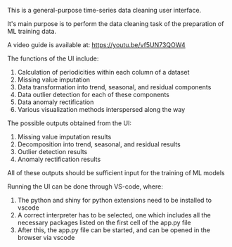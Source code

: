 This is a general-purpose time-series data cleaning user interface.

It's main purpose is to perform the data cleaning task of the preparation of ML training data.

A video guide is available at: https://youtu.be/vf5UN73QOW4

The functions of the UI include:
1) Calculation of periodicities within each column of a dataset
2) Missing value imputation
3) Data transformation into trend, seasonal, and residual components
4) Data outlier detection for each of these components
5) Data anomaly rectification
6) Various visualization methods interspersed along the way

The possible outputs obtained from the UI:
1) Missing value imputation results
2) Decomposition into trend, seasonal, and residual results
3) Outlier detection results
4) Anomaly rectification results

All of these outputs should be sufficient input for the training of ML models

Running the UI can be done through VS-code, where:
1) The python and shiny for python extensions need to be installed to vscode
2) A correct interpreter has to be selected, one which includes all the necessary packages listed on the first cell of the app.py file
3) After this, the app.py file can be started, and can be opened in the browser via vscode
